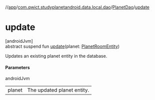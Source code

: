 //[app](../../../index.md)/[com.qwict.studyplanetandroid.data.local.dao](../index.md)/[PlanetDao](index.md)/[update](update.md)

# update

[androidJvm]\
abstract suspend fun [update](update.md)(planet: [PlanetRoomEntity](../../com.qwict.studyplanetandroid.data.local.schema/-planet-room-entity/index.md))

Updates an existing planet entity in the database.

#### Parameters

androidJvm

| | |
|---|---|
| planet | The updated planet entity. |
